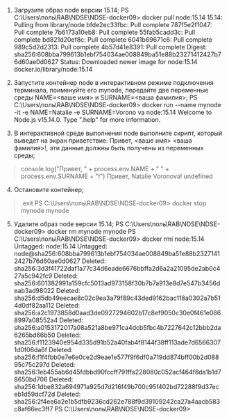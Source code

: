 1. Загрузите образ node версии 15.14;
PS C:\Users\поль\RAB\NDSE\NDSE-docker09> docker pull node:15.14
15.14: Pulling from library/node
bfde2ec33fbc: Pull complete
787f5e2f1047: Pull complete
7b6173a10eb8: Pull complete
55fab5cadd3c: Pull complete
bd821d20ef8c: Pull complete
6041b69671c6: Pull complete
989c5d2d2313: Pull complete
4b57d41e8391: Pull complete
Digest: sha256:608bba799613b1ebf754034ae008849ba51e88b23271412427b76d60ae0d0627
Status: Downloaded newer image for node:15.14
docker.io/library/node:15.14

2. Запустите контейнер node в интерактивном режиме подключения терминала, поименуйте его mynode, передайте две переменные среды NAME=<ваше имя> и SURNAME=<ваша фамилия>;
PS C:\Users\поль\RAB\NDSE\NDSE-docker09>  docker run  --name mynode -it -e NAME=Natalie -e SURNAME=Vorono
va node:15.14
Welcome to Node.js v15.14.0.
Type ".help" for more information.
>

3. В интерактивной среде выполнения node выполните скрипт, который выведет на экран приветствие: Привет, <ваше имя> <ваша фамилия>!, эти данные должны быть получены из переменных среды;
>  console.log("Привет, " + process.env.NAME + " " + process.env.SURNAME + "!")
Привет, Natalie Voronova!
undefined
>

4. Остановите контейнер;
> .exit
PS C:\Users\поль\RAB\NDSE\NDSE-docker09> docker stop mynode
mynode

5. Удалите образ node версии 15.14;
PS C:\Users\поль\RAB\NDSE\NDSE-docker09> docker rm mynode
mynode
PS C:\Users\поль\RAB\NDSE\NDSE-docker09> docker rmi node:15.14
Untagged: node:15.14
Untagged: node@sha256:608bba799613b1ebf754034ae008849ba51e88b23271412427b76d60ae0d0627
Deleted: sha256:3d3f41722daf1a77c34d6eade6676bbffa2d6a2a21095de2ab0c427a5c942fc9
Deleted: sha256:601382991a159cfc5013ad973158f30b7b7a913e8d7e547b3456deab3ad98022
Deleted: sha256:d5db49eecae8c02c9ea3a79f89c43ded9162bac118a0302a7b514d0df82aa112
Deleted: sha256:a2c1973858d0aad3de0927294602b17c8ef9050c30e0f461e0868997a08552a4
Deleted: sha256:a0153172017a08a521a8be971ca4dcb5fbc4b7227642c12bbb2da6265bd66b50
Deleted: sha256:f1123940e954d335d91b52a40fab4f8144f38ff113ade7d65663071d0f06da6f
Deleted: sha256:f1f4fbb0e7e6e0ce2d9eae1e577f9f6df0a719dd874bff00b2d08895c75c297d
Deleted: sha256:1eb455ab6d45fdbbd90fccff791ffa228080c052acf464f8da1b1d78650bd706
Deleted: sha256:1dbe832a694971a925d7d216f49b700c95f402bd72288f9d37eceb1d59dcf72d
Deleted: sha256:2f4ee6a2e1b5dfb9236cd262e788f9d39109242ca27a4aacb583c8af66ec3ff7
PS C:\Users\поль\RAB\NDSE\NDSE-docker09> 